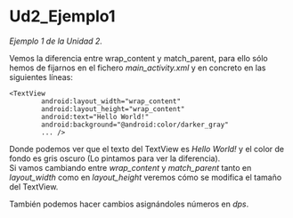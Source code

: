 # Ud2_Ejemplo1
_Ejemplo 1 de la Unidad 2._

Vemos la diferencia entre wrap_content y match_parent, para ello sólo hemos de fijarnos en el fichero _main_activity.xml_ 
y en concreto en las siguientes líneas:

```
<TextView
        android:layout_width="wrap_content"
        android:layout_height="wrap_content"
        android:text="Hello World!"
        android:background="@android:color/darker_gray"
        ... />
```

Donde podemos ver que el texto del TextView es _Hello World!_ y el color de fondo es gris oscuro (Lo pintamos para ver la diferencia).  
Si vamos cambiando entre _wrap_content_ y _match_parent_ tanto en _layout_width_ como en _layout_height_ veremos cómo se modifica el tamaño del TextView.

También podemos hacer cambios asignándoles números en _dps_.
